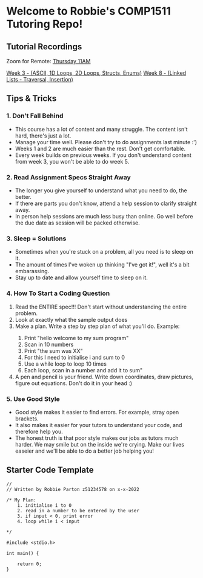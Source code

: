 # Welcome to Robbie's COMP1511 Tutoring Repo!

## Tutorial Recordings

Zoom for Remote: [Thursday 11AM](https://unsw.zoom.us/j/7586396881)

[Week 3 - (ASCII, 1D Loops, 2D Loops, Structs, Enums)](https://youtu.be/4lleKPFgx3k)
[Week 8 - (Linked Lists - Traversal, Insertion)](https://youtu.be/Mi7Ao-ocJWY)

## Tips & Tricks

### 1. Don't Fall Behind
<ul> 
    <li>This course has a lot of content and many struggle. The content isn't hard, there's just a lot.
    <li>Manage your time well. Please don't try to do assignments last minute :')
    <li>Weeks 1 and 2 are much easier than the rest. Don't get comfortable.
    <li>Every week builds on previous weeks. If you don't understand content from week 3, you won't be able to do week 5.
</ul>
        
### 2. Read Assignment Specs Straight Away
<ul> 
    <li>The longer you give yourself to understand what you need to do, the better.
    <li>If there are parts you don't know, attend a help session to clarify straight away.
    <li>In person help sessions are much less busy than online. Go well before the due date as session will be packed otherwise.
</ul>

### 3. Sleep = Solutions
<ul> 
    <li>Sometimes when you're stuck on a problem, all you need is to sleep on it. 
    <li>The amount of times I've woken up thinking "I've got it!", well it's a bit embarassing.
    <li>Stay up to date and allow yourself time to sleep on it.
</ul>

### 4. How To Start a Coding Question
<ol>
    <li>Read the ENTIRE spec!!! Don't start without understanding the entire problem.</li>
    <li>Look at exactly what the sample output does
    <li>Make a plan. Write a step by step plan of what you'll do. Example: </li>
    <ol>
        <li>Print "hello welcome to my sum program"
        <li>Scan in 10 numbers
        <li>Print "the sum was XX"
        <li>For this I need to initialise i and sum to 0
        <li>Use a while loop to loop 10 times
        <li>Each loop, scan in a number and add it to sum"
    </ol>
    <li>A pen and pencil is your friend. Write down coordinates, draw pictures, figure out equations. Don't do it in your head :)</li>

</ol>

### 5. Use Good Style
<ul> 
    <li>Good style makes it easier to find errors. For example, stray open brackets. 
    <li>It also makes it easier for your tutors to understand your code, and therefore help you.
    <li>The honest truth is that poor style makes our jobs as tutors much harder. We may smile but on the inside we're crying. Make our lives easeier and we'll be able to do a better job helping you!
</ul>


## Starter Code Template
```
// 
// Written by Robbie Parton z51234578 on x-x-2022

/* My Plan:
    1. initialise i to 0
    2. read in a number to be entered by the user
    3. if input < 0, print error
    4. loop while i < input

*/

#include <stdio.h>

int main() {

    return 0;
}
```


<!-- >
